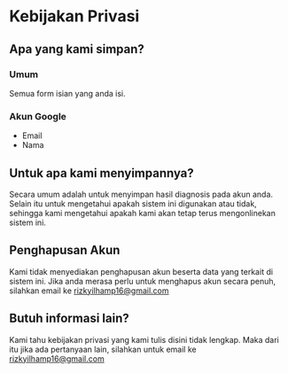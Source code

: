 # Kebijakan Privasi
## Apa yang kami simpan?
### Umum
Semua form isian yang anda isi. 
### Akun Google
- Email
- Nama
## Untuk apa kami menyimpannya?
Secara umum adalah untuk menyimpan hasil diagnosis pada akun anda. Selain itu untuk mengetahui apakah sistem ini digunakan atau tidak, sehingga kami mengetahui apakah kami akan tetap terus mengonlinekan sistem ini.
## Penghapusan Akun
Kami tidak menyediakan penghapusan akun beserta data yang terkait di sistem ini. Jika anda merasa perlu untuk menghapus akun secara penuh, silahkan email ke rizkyilhamp16@gmail.com

## Butuh informasi lain? 
Kami tahu kebijakan privasi yang kami tulis disini tidak lengkap. Maka dari itu jika ada pertanyaan lain, silahkan untuk email ke rizkyilhamp16@gmail.com
